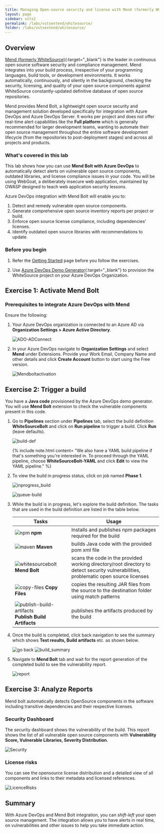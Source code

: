 ```yaml
---
title: Managing Open-source security and license with Mend (formerly WhiteSource)
layout: page
sidebar: vsts2
permalink: /labs/vstsextend/whitesource/
folder: /labs/vstsextend/whitesource/
---
```

<div class="rw-ui-container"></div>

## Overview

[Mend (formerly WhiteSource)](https://www.mend.io/){:target="_blank"} is the leader in continuous open source software security and compliance management. Mend integrates into your build process, irrespective of your programming languages, build tools, or development environments. It works automatically, continuously, and silently in the background, checking the security, licensing, and quality of your open source components against WhiteSource constantly-updated deﬁnitive database of open source repositories.

Mend provides Mend Bolt, a lightweight open source security and management solution developed specifically for integration with Azure DevOps and Azure DevOps Server. It works per project and does not offer real-time alert capabilities like the **Full platform**  which is generally recommended for larger development teams, wanting to automate their open source management throughout the entire software development lifecycle (from the repositories to post-deployment stages) and across all projects and products.

### What's covered in this lab

This lab shows how you can use **Mend Bolt with Azure DevOps** to automatically detect alerts on vulnerable open source components, outdated libraries, and license compliance issues in your code. You will be using WebGoat, a deliberately insecure web application, maintained by OWASP designed to teach web application security lessons.

Azure DevOps integration with Mend Bolt will enable you to:

1. Detect and remedy vulnerable open source components.
1. Generate comprehensive open source inventory reports per project or build.
1. Enforce open source license compliance, including dependencies’ licenses.
1. Identify outdated open source libraries with recommendations to update.

### Before you begin

1. Refer the [Getting Started](../Setup/) page before you follow the exercises.

1. Use [Azure DevOps Demo Generator](https://azuredevopsdemogenerator.azurewebsites.net/?name=WhiteSource-Bolt&templateid=77362){:target="_blank"} to provision the WhiteSource project on your Azure DevOps Organization.

## Exercise 1: Activate Mend Bolt

### Prerequisites to integrate Azure DevOps with Mend
Ensure the following:

1. Your Azure DevOps organization is connected to an Azure AD via **Organization Settings > Azure Active Directory**.
    
      ![ADO-ADConnect](images/ADO-ADConnect.png)
1. In your Azure DevOps navigate to **Organization Settings** and select **Mend** under Extensions. Provide your Work Email, Company Name and other details and click **Create Account** button to start using the Free version.


   ![Mendboltactivation](images/Mendboltactivation.png)


## Exercise 2: Trigger a build

You have a **Java code** provisioned by the Azure DevOps demo generator. You will use **Mend Bolt** extension to check the vulnerable components present in this code.

1. Go to **Pipelines** section under **Pipelines** tab, select the build definition **WhiteSourceBolt** and click on **Run pipeline** to trigger a build. Click **Run** (leave defaults).

   ![build-def](images/run.png)
   
   {% include note.html content= "We also have a YAML build pipeline if that's something you're interested in. To proceed through the YAML pipeline, choose **WhiteSourceBolt-YAML** and click **Edit** to view the YAML pipeline." %}

1. To view the build in progress status, click on job named **Phase 1**.

   ![inprogress_build](images/phase.png)


   ![queue-build](images/progress.png)

1. While the build is in progress, let's explore the build definition. The tasks that are used in the build definition are listed in the table below.

    |Tasks|Usage|
    |----|------|
    |![npm](images/npm.png) **npm**| Installs and publishes npm packages required for the build|
    |![maven](images/maven.png) **Maven**| builds Java code with the provided pom xml file|
    |![whitesourcebolt](images/mend2.png)**Mend Bolt**| scans the code in the provided working directory/root directory to detect security vulnerabilities, problematic open source licenses|
    |![copy-files](images/copy-files.png) **Copy Files**| copies the resulting JAR files from the source to the destination folder using match patterns|
    |![publish-build-artifacts](images/publish-build-artifacts.png) **Publish Build Artifacts**| publishes the artifacts produced by the build
    
1. Once the build is completed, click back navigation to  see the summary which shows **Test results, Build artifacts** etc. as shown below. 

   ![go back](images/back.png)
   ![build_summary](images/build_summarynew.png)

1. Navigate to **Mend Bolt** tab  and wait for the report generation of the completed build to see the vulnerability report.

   
   ![report](images/mendboltreport.png)

## Exercise 3: Analyze Reports

Mend bolt automatically detects OpenSource components in the software including transitive dependencies and their respective licenses.

### Security Dashboard

The security dashboard shows the vulnerability of the build.
This report shows the list of all vulnerable open source components with **Vulnerability Score, Vulnerable Libraries, Severity Distribution**.

![Security](images/mendsecuritytab.png)

### License risks
You can see the opensource license distribution and a detailed view of all components and links to their metadata and licensed references.

 ![LicenceRisks](images/mendlicencerisks.png)



## Summary

With Azure DevOps and Mend Bolt integration, you can *shift-left* your open source management. The integration allows you to have alerts in real time, on vulnerabilities and other issues to help you take immediate action.
